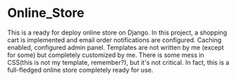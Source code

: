 # Online_Store
This is a ready for deploy online store on Django. In this project, a shopping cart is implemented and email order notifications are configured. 
Caching enabled, configured admin panel. Templates are not written by me (except for some) but completely customized by me. There is some mess in CSS(this is not my template, remember?), but it's not critical. In fact, this is a full-fledged online store completely ready for use.
